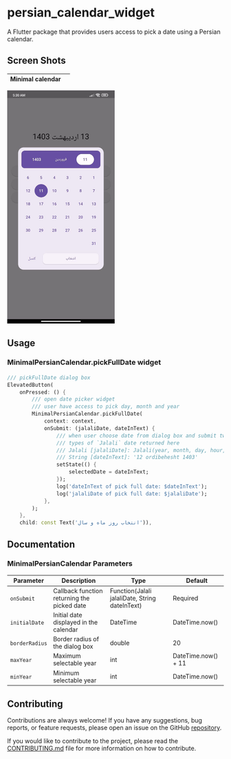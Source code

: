 # persian_calendar_widget

A Flutter package that provides users access to pick a date using a Persian calendar.

## Screen Shots
| Minimal calendar | |
|:-:|:-:|
<p align="left">
<img src="https://github.com/Persian-Widgets/persian_calendar_widget/blob/main/doc/images/PREVIEW_MINIMAL_PERSIAN_CALENDAR.jpg?raw=true" width='250' alt="Minimal persian calendar" />
</p>


## Usage

### MinimalPersianCalendar.pickFullDate widget

```Dart
/// pickFullDate dialog box
ElevatedButton(
    onPressed: () {
        /// open date picker widget
        /// user have access to pick day, month and year
        MinimalPersianCalendar.pickFullDate(
            context: context,
            onSubmit: (jalaliDate, dateInText) {
                /// when user choose date from dialog box and submit two
                /// types of `Jalali` date returned here
                /// Jalali [jalaliDate]: Jalali(year, month, day, hour, minute, second, millisecond)
                /// String [dateInText]: '12 ordibehesht 1403'
                setState(() {
                    selectedDate = dateInText;
                });
                log('dateInText of pick full date: $dateInText');
                log('jalaliDate of pick full date: $jalaliDate');
            },
        );
    },
    child: const Text('انتخاب روز ماه و سال')),
```



## Documentation

### MinimalPersianCalendar Parameters

| Parameter    | Description                                       | Type                                                   | Default              |
|--------------|---------------------------------------------------|--------------------------------------------------------|----------------------|
| `onSubmit`   | Callback function returning the picked date      | Function(Jalali jalaliDate, String dateInText)          | Required             |
| `initialDate`| Initial date displayed in the calendar            | DateTime                                               | DateTime.now()               |
| `borderRadius` | Border radius of the dialog box                 | double                                                 | 20                 |
| `maxYear`    | Maximum selectable year                           | int                                                    | DateTime.now() + 11|
| `minYear`    | Minimum selectable year                           | int                                                    | DateTime.now()     |

## Contributing

Contributions are always welcome! If you have any suggestions, bug reports, or feature requests, please open an issue on the GitHub [repository](https://github.com/Persian-Widgets/persian_calendar_widget/issues).

If you would like to contribute to the project, please read the [CONTRIBUTING.md](https://github.com/Persian-Widgets/persian_calendar_widget/blob/main/CONTRIBUTING.md) file for more information on how to contribute.
